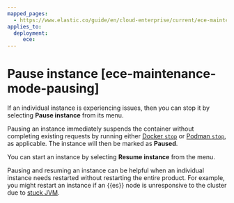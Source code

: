 ```yaml
---
mapped_pages:
  - https://www.elastic.co/guide/en/cloud-enterprise/current/ece-maintenance-mode-pausing.html
applies_to:
  deployment:
     ece:
---
```


# Pause instance [ece-maintenance-mode-pausing]

If an individual instance is experiencing issues, then you can stop it by selecting **Pause instance** from its menu.

Pausing an instance immediately suspends the container without completing existing requests by running either [Docker `stop`](https://docs.docker.com/reference/cli/docker/container/stop/) or [Podman `stop`](https://docs.podman.io/en/stable/markdown/podman-stop.1.html), as applicable. The instance will then be marked as **Paused**.

You can start an instance by selecting **Resume instance** from the menu.

Pausing and resuming an instance can be helpful when an individual instance needs restarted without restarting the entire product. For example, you might restart an instance if an {{es}} node is unresponsive to the cluster due to [stuck JVM](../../../troubleshoot/elasticsearch/high-jvm-memory-pressure.md).
